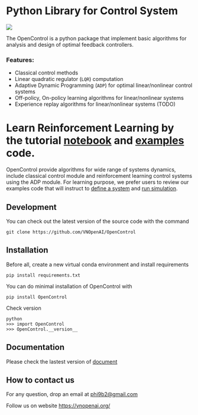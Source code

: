# Python Library for Control System

![](docs/_static/robotics.svg)

The OpenControl is a python package that implement basic algorithms for analysis and design of optimal feedback controllers.

### Features:

- Classical control methods
- Linear quadratic regulator (``LQR``) computation
- Adaptive Dynamic Programming (``ADP``) for optimal linear/nonlinear control systems
- Off-policy, On-policy learning algorithms for linear/nonlinear systems
- Experience replay algorithms for linear/nonlinear systems (TODO)

# Learn Reinforcement Learning by the tutorial [notebook](https://colab.research.google.com/drive/10mYMDliuOZD5i-YqmD9noOL8JDhC6t3x#scrollTo=E7MYyIKnQDjr) and [examples](https://github.com/VNOpenAI/OpenControl/tree/master/examples) code.

OpenControl provide algorithms for wide range of systems dynamics, include classical control module and reinforcement learning control systems using the ADP module. For learning purpose, we prefer users to review our examples code that will instruct to [define a system](https://opencontrol.readthedocs.io/en/latest/system.html) and [run simulation](https://opencontrol.readthedocs.io/en/latest/linCon.html).

## Development

You can check out the latest version of the source code with the command

   `git clone https://github.com/VNOpenAI/OpenControl`

## Installation

Before all, create a new virtual conda environment and install requirements 

    pip install requirements.txt

You can do minimal installation of OpenControl with

    pip install OpenControl

Check version

    python
    >>> import OpenControl 
    >>> OpenControl.__version__


## Documentation 

Please check the lastest version of [document](https://opencontrol.readthedocs.io/en/latest/intro.html)

## How to contact us

For any question, drop an email at phi9b2@gmail.com

Follow us on website https://vnopenai.org/